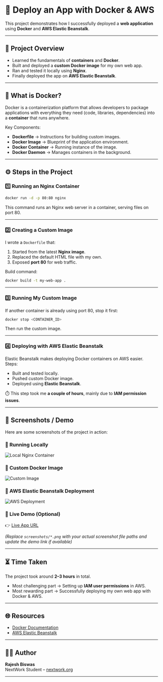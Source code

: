 # 🚀 Deploy an App with Docker & AWS

This project demonstrates how I successfully deployed a **web application** using **Docker** and **AWS Elastic Beanstalk**.  

---

## 📖 Project Overview

- Learned the fundamentals of **containers** and **Docker**.  
- Built and deployed a **custom Docker image** for my own web app.  
- Ran and tested it locally using **Nginx**.  
- Finally deployed the app on **AWS Elastic Beanstalk**.  

---

## 🐳 What is Docker?

Docker is a containerization platform that allows developers to package applications with everything they need (code, libraries, dependencies) into a **container** that runs anywhere.  

Key Components:
- **Dockerfile** → Instructions for building custom images.  
- **Docker Image** → Blueprint of the application environment.  
- **Docker Container** → Running instance of the image.  
- **Docker Daemon** → Manages containers in the background.  

---

## ⚙️ Steps in the Project

### 1️⃣ Running an Nginx Container
```bash
docker run -d -p 80:80 nginx
```
This command runs an Nginx web server in a container, serving files on port 80.

---

### 2️⃣ Creating a Custom Image
I wrote a `Dockerfile` that:  
1. Started from the latest **Nginx image**.  
2. Replaced the default HTML file with my own.  
3. Exposed **port 80** for web traffic.  

Build command:
```bash
docker build -t my-web-app .
```

---

### 3️⃣ Running My Custom Image
If another container is already using port 80, stop it first:
```bash
docker stop <CONTAINER_ID>
```
Then run the custom image.

---

### 4️⃣ Deploying with AWS Elastic Beanstalk
Elastic Beanstalk makes deploying Docker containers on AWS easier.  
Steps:  
- Built and tested locally.  
- Pushed custom Docker image.  
- Deployed using **Elastic Beanstalk**.  

⏱️ This step took me **a couple of hours**, mainly due to **IAM permission issues**.

---

## 📸 Screenshots / Demo

Here are some screenshots of the project in action:  

### 🔹 Running Locally
![Local Nginx Container](https://drive.google.com/file/d/1VStLV1i9vEbilr4PtDndjQ9oJD6eSgl3/view)  

### 🔹 Custom Docker Image
![Custom Image](screenshots/custom-image.png)  

### 🔹 AWS Elastic Beanstalk Deployment
![AWS Deployment](screenshots/aws-deploy.png)  

### 🔹 Live Demo (Optional)
👉 [Live App URL](#)  

*(Replace `screenshots/*.png` with your actual screenshot file paths and update the demo link if available)*  

---

## ⏳ Time Taken
The project took around **2–3 hours** in total.  
- Most challenging part → Setting up **IAM user permissions** in AWS.  
- Most rewarding part → Successfully deploying my own web app with Docker & AWS.  

---

## 🌐 Resources
- [Docker Documentation](https://docs.docker.com/)  
- [AWS Elastic Beanstalk](https://aws.amazon.com/elasticbeanstalk/)  

---

## 👨‍💻 Author
**Rajesh Biswas**  
NextWork Student – [nextwork.org](https://nextwork.org)

---
